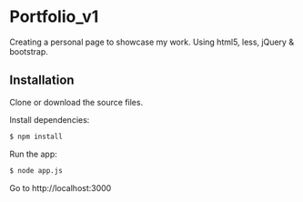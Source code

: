 # Portfolio_v1
Creating a personal page to showcase my work. Using html5, less, jQuery & bootstrap.

## Installation
Clone or download the source files.

Install dependencies:
```sh
$ npm install
```
Run the app:
```sh
$ node app.js
```
Go to http://localhost:3000
